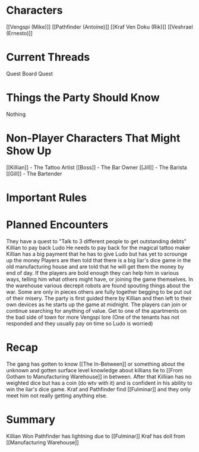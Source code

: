 # Characters
[[Vengspi (Mike)]]
[[Pathfinder (Antoine)]]
[[Kraf Ven Doku (Rik)]]
[[Veshrael (Ernesto)]]
# Current Threads
Quest Board Quest

# Things the Party Should Know
Nothing
# Non-Player Characters That Might Show Up
[[Killian]] - The Tattoo Artist
[[Boss]] - The Bar Owner 
[[Jill]] - The Barista 
[[Gill]] - The Bartender
# Important Rules
# Planned Encounters
They have a quest to "Talk to 3 different people to get outstanding debts"
	 Killian to pay back Ludo 
		 He needs to pay back for the magical tattoo maker
		 Killian has a big payment that he has to give Ludo but has yet to scrounge up the money
		 Players are then told that there is a big liar's dice game in the old manufacturing house and are told that he will get them the money by end of day. 
		 If the players are bold enough they can help him in various ways, telling him what others might have, or joining the game themselves.
		 In the warehouse various decrepit robots are found spouting things about the war. Some are only in pieces others are fully together begging to be put out of their misery.
		The party is first guided there by Killian and then left to their own devices as he starts up the game at midnight. The players can join or continue searching for anything of value. 
	Get to one of the apartments on the bad side of town for more Vengspi lore 
		(One of the tenants has not responded and they usually pay on time so Ludo is worried)

# Recap
The gang has gotten to  know [[The In-Between]] or something about the unknown and gotten surface level knowledge about killians tie to [[From Gotham to Manufacturing Warehouse]] in between. After that Killiian has no weighted dice but has a coin (do wtv with it) and is confident in his ability to win the liar's dice game. Kraf and Pathfinder find [[Fulminar]] and they only meet him not really getting anything else.
# Summary
Killian Won
Pathfinder has lightning due to [[Fulminar]] 
Kraf has doll from [[Manufacturing Warehouse]]
